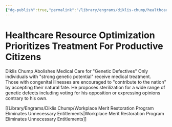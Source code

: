 ```yaml
---
{"dg-publish":true,"permalink":"/library/engrams/diklis-chump/healthcare-resource-optimization-prioritizes-treatment-for-productive-citizens/","tags":["DC","DC/Racism","DC/H2"]}
---
```


# Healthcare Resource Optimization Prioritizes Treatment For Productive Citizens
Diklis Chump Abolishes Medical Care for "Genetic Defectives"
Only individuals with "strong genetic potential" receive medical treatment.  
Those with congenital illnesses are encouraged to "contribute to the nation" by accepting their natural fate.
He proposes sterilization for a wide range of genetic defects including voting for his opposition or expressing opinions contrary to his own.

[[Library/Engrams/Diklis Chump/Workplace Merit Restoration Program Eliminates Unnecessary Entitlements\|Workplace Merit Restoration Program Eliminates Unnecessary Entitlements]]

